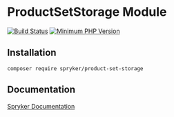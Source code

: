 # ProductSetStorage Module
[![Build Status](https://travis-ci.org/spryker/product-set-storage.svg)](https://travis-ci.org/spryker/product-set-storage)
[![Minimum PHP Version](https://img.shields.io/badge/php-%3E%3D%207.2-8892BF.svg)](https://php.net/)

## Installation

```
composer require spryker/product-set-storage
```

## Documentation

[Spryker Documentation](https://spryker.github.io)
